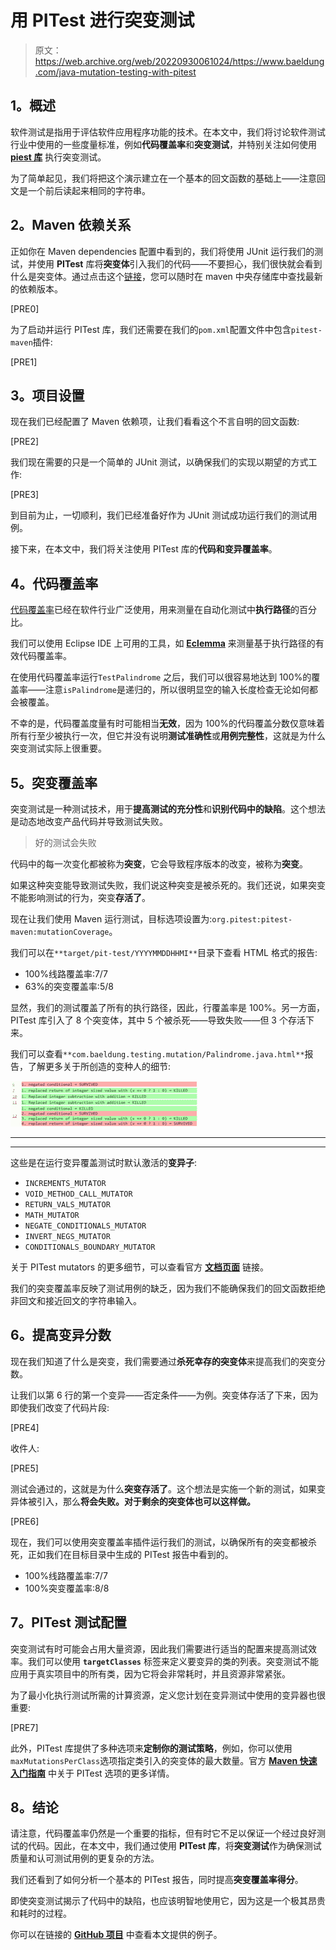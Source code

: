 # 用 PITest 进行突变测试

> 原文：<https://web.archive.org/web/20220930061024/https://www.baeldung.com/java-mutation-testing-with-pitest>

## **1。概述**

软件测试是指用于评估软件应用程序功能的技术。在本文中，我们将讨论软件测试行业中使用的一些度量标准，例如**代码覆盖率**和**突变测试**，并特别关注如何使用[**piest 库**](https://web.archive.org/web/20221207163049/http://pitest.org/) 执行突变测试。

为了简单起见，我们将把这个演示建立在一个基本的回文函数的基础上——注意回文是一个前后读起来相同的字符串。

## **2。Maven 依赖关系**

正如你在 Maven dependencies 配置中看到的，我们将使用 JUnit 运行我们的测试，并使用 **PITest** 库将**突变体**引入我们的代码——不要担心，我们很快就会看到什么是突变体。通过点击这个[链接](https://web.archive.org/web/20221207163049/https://search.maven.org/classic/#search%7Cga%7C1%7Ca%3A%22pitest-parent%22)，您可以随时在 maven 中央存储库中查找最新的依赖版本。

[PRE0]

为了启动并运行 PITest 库，我们还需要在我们的`pom.xml`配置文件中包含`pitest-maven`插件:

[PRE1]

## **3。项目设置**

现在我们已经配置了 Maven 依赖项，让我们看看这个不言自明的回文函数:

[PRE2]

我们现在需要的只是一个简单的 JUnit 测试，以确保我们的实现以期望的方式工作:

[PRE3]

到目前为止，一切顺利，我们已经准备好作为 JUnit 测试成功运行我们的测试用例。

接下来，在本文中，我们将关注使用 PITest 库的**代码和变异覆盖率**。

## **4。代码覆盖率**

[代码覆盖率](/web/20221207163049/https://www.baeldung.com/cs/code-coverage)已经在软件行业广泛使用，用来测量在自动化测试中**执行路径**的百分比。

我们可以使用 Eclipse IDE 上可用的工具，如 **[Eclemma](https://web.archive.org/web/20221207163049/http://www.eclemma.org/index.html)** 来测量基于执行路径的有效代码覆盖率。

在使用代码覆盖率运行`TestPalindrome` 之后，我们可以很容易地达到 100%的覆盖率——注意`isPalindrome`是递归的，所以很明显空的输入长度检查无论如何都会被覆盖。

不幸的是，代码覆盖度量有时可能相当**无效**，因为 100%的代码覆盖分数仅意味着所有行至少被执行一次，但它并没有说明**测试准确性**或**用例完整性**，这就是为什么突变测试实际上很重要。

## **5。突变覆盖率**

突变测试是一种测试技术，用于**提高测试的充分性**和**识别代码中的缺陷**。这个想法是动态地改变产品代码并导致测试失败。

> 好的测试会失败

代码中的每一次变化都被称为**突变**，它会导致程序版本的改变，被称为**突变**。

如果这种突变能导致测试失败，我们说这种突变是被杀死的。我们还说，如果突变不能影响测试的行为，突变**存活了**。

现在让我们使用 Maven 运行测试，目标选项设置为:`org.pitest:pitest-maven:mutationCoverage`。

我们可以在`**target/pit-test/YYYYMMDDHHMI**`目录下查看 HTML 格式的报告:

*   100%线路覆盖率:7/7
*   63%的突变覆盖率:5/8

显然，我们的测试覆盖了所有的执行路径，因此，行覆盖率是 100%。另一方面，PITest 库引入了 8 个突变体，其中 5 个被杀死——导致失败——但 3 个存活下来。

我们可以查看`**com.baeldung.testing.mutation/Palindrome.java.html**`报告，了解更多关于所创造的变种人的细节:

[![mutations](img/27d8658bfbe9f5e68f3cf6dad5fadc84.png)](/web/20221207163049/https://www.baeldung.com/wp-content/uploads/2016/07/mutations.png)

* * *

* * *

这些是在运行变异覆盖测试时默认激活的**变异子**:

*   `INCREMENTS_MUTATOR`
*   `VOID_METHOD_CALL_MUTATOR`
*   `RETURN_VALS_MUTATOR`
*   `MATH_MUTATOR`
*   `NEGATE_CONDITIONALS_MUTATOR`
*   `INVERT_NEGS_MUTATOR`
*   `CONDITIONALS_BOUNDARY_MUTATOR`

关于 PITest mutators 的更多细节，可以查看官方 **[文档页面](https://web.archive.org/web/20221207163049/http://pitest.org/quickstart/mutators/)** 链接。

我们的突变覆盖率反映了测试用例的缺乏，因为我们不能确保我们的回文函数拒绝非回文和接近回文的字符串输入。

## **6。提高变异分数**

现在我们知道了什么是突变，我们需要通过**杀死幸存的突变体**来提高我们的突变分数。

让我们以第 6 行的第一个变异——否定条件——为例。突变体存活了下来，因为即使我们改变了代码片段:

[PRE4]

收件人:

[PRE5]

测试会通过的，这就是为什么**突变存活了**。这个想法是实施一个新的测试，如果变异体被引入，那么**将会失败。对于剩余的突变体也可以这样做。**

[PRE6]

现在，我们可以使用突变覆盖率插件运行我们的测试，以确保所有的突变都被杀死，正如我们在目标目录中生成的 PITest 报告中看到的。

*   100%线路覆盖率:7/7
*   100%突变覆盖率:8/8

## **7。PITest 测试配置**

突变测试有时可能会占用大量资源，因此我们需要进行适当的配置来提高测试效率。我们可以使用 **`targetClasses`** 标签来定义要变异的类的列表。突变测试不能应用于真实项目中的所有类，因为它将会非常耗时，并且资源非常紧张。

为了最小化执行测试所需的计算资源，定义您计划在变异测试中使用的变异器也很重要:

[PRE7]

此外，PITest 库提供了多种选项来**定制你的测试策略**，例如，你可以使用`maxMutationsPerClass`选项指定类引入的突变体的最大数量。官方 **[Maven 快速入门指南](https://web.archive.org/web/20221207163049/http://pitest.org/quickstart/maven/)** 中关于 PITest 选项的更多详情。

## **8。结论**

请注意，代码覆盖率仍然是一个重要的指标，但有时它不足以保证一个经过良好测试的代码。因此，在本文中，我们通过使用 **PITest 库**，将**突变测试**作为确保测试质量和认可测试用例的更复杂的方法。

我们还看到了如何分析一个基本的 PITest 报告，同时提高**突变覆盖率得分**。

即使突变测试揭示了代码中的缺陷，也应该明智地使用它，因为这是一个极其昂贵和耗时的过程。

你可以在链接的 [**GitHub 项目**](https://web.archive.org/web/20221207163049/https://github.com/eugenp/tutorials/tree/master/testing-modules/testing-libraries) 中查看本文提供的例子。